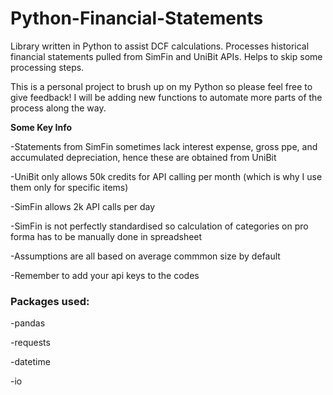 # Python-Financial-Statements
Library written in Python to assist DCF calculations. Processes historical financial statements pulled from SimFin and UniBit APIs. Helps to skip some processing steps. 

This is a personal project to brush up on my Python so please feel free to give feedback! I will be adding new functions to automate more parts of the process along the way.

**Some Key Info**

-Statements from SimFin sometimes lack interest expense, gross ppe, and accumulated depreciation, hence these are obtained from UniBit

-UniBit only allows 50k credits for API calling per month (which is why I use them only for specific items)

-SimFin allows 2k API calls per day

-SimFin is not perfectly standardised so calculation of categories on pro forma has to be manually done in spreadsheet

-Assumptions are all based on average commmon size by default

-Remember to add your api keys to the codes

### Packages used: ###
-pandas

-requests

-datetime

-io

